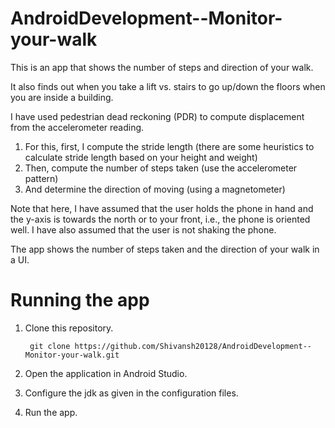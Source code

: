 # AndroidDevelopment--Monitor-your-walk

This is an app that shows the number of steps and direction of your walk. 

It also finds out when you take a lift vs. stairs to go up/down the floors when you are inside a building. 

I have used pedestrian dead reckoning (PDR) to compute displacement from the accelerometer reading.

  1. For this, first, I compute the stride length (there are some heuristics to calculate stride length based on your height and weight)
  2. Then, compute the number of steps taken (use the accelerometer pattern)
  3. And determine the direction of moving (using a magnetometer)

Note that here, I have assumed that the user holds the phone in hand and the y-axis is towards the north or to your front, i.e., the phone is oriented well. I have also assumed that the user is not shaking the phone.

The app shows the number of steps taken and the direction of your walk in a UI.

# Running the app
1. Clone this repository.
   
        git clone https://github.com/Shivansh20128/AndroidDevelopment--Monitor-your-walk.git
3. Open the application in Android Studio.
4. Configure the jdk as given in the configuration files.
5. Run the app.
